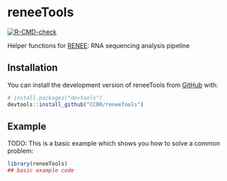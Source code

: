 <!-- README.md is generated from README.Rmd. Please edit that file -->

# reneeTools

<!-- badges: start -->

[![R-CMD-check](https://github.com/CCBR/reneeTools/actions/workflows/R-CMD-check.yaml/badge.svg)](https://github.com/CCBR/reneeTools/actions/workflows/R-CMD-check.yaml)

<!-- badges: end -->

Helper functions for [RENEE](https://github.com/CCBR/renee): RNA
sequencing analysis pipeline

## Installation

You can install the development version of reneeTools from
[GitHub](https://github.com/) with:

```r
# install.packages("devtools")
devtools::install_github("CCBR/reneeTools")
```

## Example

TODO: This is a basic example which shows you how to solve a common
problem:

```r
library(reneeTools)
## basic example code
```

